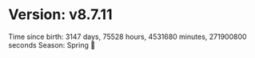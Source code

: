 # Version: v8.7.11
Time since birth: 3147 days, 75528 hours, 4531680 minutes, 271900800 seconds
Season: Spring 🌸
